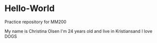 # Hello-World
Practice repository for MM200

My name is Christina Olsen
I'm 24 years old and live in Kristiansand
I love DOGS
